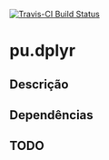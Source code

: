 [![Travis-CI Build
Status](https://travis-ci.org/curso-r/pu.dplyr.svg?branch=master)](https://travis-ci.org/curso-r/pu.dplyr)

pu.dplyr
========

Descrição
---------

Dependências
------------

TODO
----

